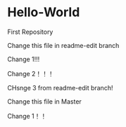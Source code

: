 # Hello-World
First Repository

Change this file in readme-edit branch

Change 1!!!

Change 2！！！

CHsnge 3 from readme-edit branch!

Change this file in Master

Change 1！！

